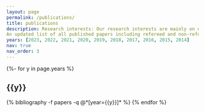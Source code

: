 ```yaml
---
layout: page
permalink: /publications/
title: publications
description: Research interests: Our research interests are mainly on employing various applied mathematical tools (i.e., stochastic modeling, queueing theory and optimization theory) and machine learning techniques to design, analyze and optimize the cutting-edge applications in complex wire/wireless networks: fog/edge computing and data center, IoT networks, 5G/6G network resource allocations, distributed machine learning for wireless networks, and wireless sensing/imaging.
An updated list of all published papers including refereed and non-refereed ones is available from <a href='https://scholar.google.com/citations?user=wgsX_zIAAAAJ&hl=en'>Google Scholar</a> 
years: [2023, 2022, 2021, 2020, 2019, 2018, 2017, 2016, 2015, 2014]
nav: true
nav_order: 3
---
```



<!-- _pages/publications.md -->
<div class="publications">

{%- for y in page.years %}
  <h2 class="year">{{y}}</h2>
  {% bibliography -f papers -q @*[year={{y}}]* %}
{% endfor %}

</div>
